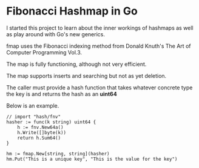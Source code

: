 # Fibonacci Hashmap in Go

I started this project to learn about the inner workings of hashmaps as well as play around with Go's new generics.

fmap uses the Fibonacci indexing method from Donald Knuth's The Art of Computer Programming Vol.3.

The map is fully functioning, although not very efficient.

The map supports inserts and searching but not as yet deletion.

The caller must provide a hash function that takes whatever concrete type the key is and returns the hash as an **uint64**

Below is an example.

```
// import "hash/fnv"
hasher := func(k string) uint64 {
	h := fnv.New64a()
	h.Write([]byte(k))
	return h.Sum64()
}

hm := fmap.New[string, string](hasher)
hm.Put("This is a unique key", "This is the value for the key")
```